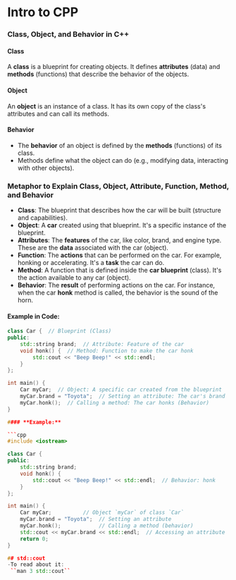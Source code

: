# Intro to CPP

### **Class, Object, and Behavior in C++**

#### **Class**  
A **class** is a blueprint for creating objects. It defines **attributes** (data) and **methods** (functions) that describe the behavior of the objects.

#### **Object**  
An **object** is an instance of a class. It has its own copy of the class's attributes and can call its methods.

#### **Behavior**  
- The **behavior** of an object is defined by the **methods** (functions) of its class.
- Methods define what the object can do (e.g., modifying data, interacting with other objects).
### **Metaphor to Explain Class, Object, Attribute, Function, Method, and Behavior**

- **Class**: The blueprint that describes how the car will be built (structure and capabilities).
- **Object**: A **car** created using that blueprint. It's a specific instance of the blueprint.
- **Attributes**: The **features** of the car, like color, brand, and engine type. These are the **data** associated with the car (object).
- **Function**: The **actions** that can be performed on the car. For example, honking or accelerating. It's a **task** the car can do.
- **Method**: A function that is defined inside the **car blueprint** (class). It's the action available to any car (object).
- **Behavior**: The **result** of performing actions on the car. For instance, when the car **honk** method is called, the behavior is the sound of the horn.

#### Example in Code:

```cpp
class Car {  // Blueprint (Class)
public:
    std::string brand;  // Attribute: Feature of the car
    void honk() {  // Method: Function to make the car honk
        std::cout << "Beep Beep!" << std::endl;
    }
};

int main() {
    Car myCar;  // Object: A specific car created from the blueprint
    myCar.brand = "Toyota";  // Setting an attribute: The car's brand
    myCar.honk();  // Calling a method: The car honks (Behavior)
}

#### **Example:**

```cpp
#include <iostream>

class Car {
public:
    std::string brand;
    void honk() {
        std::cout << "Beep Beep!" << std::endl;  // Behavior: honk
    }
};

int main() {
    Car myCar;          // Object `myCar` of class `Car`
    myCar.brand = "Toyota";  // Setting an attribute
    myCar.honk();            // Calling a method (behavior)
    std::cout << myCar.brand << std::endl;  // Accessing an attribute
    return 0;
}

## std::cout
-To read about it:
 ``man 3 std::cout``
